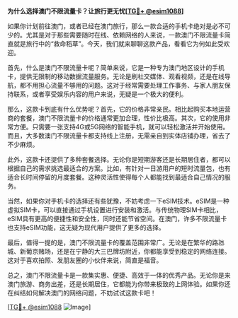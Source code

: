 **为什么选择澳门不限流量卡？让旅行更无忧[[TG💪+ @esim1088](https://t.me/s/esim1088)]**

如果你计划前往澳门，或者已经在澳门旅行，那么一款合适的手机卡绝对是必不可少的。尤其是对于那些需要随时在线、依赖网络的人来说，一款澳门不限流量卡简直就是旅行中的“救命稻草”。今天，我们就来聊聊这款产品，看看它为何如此受欢迎。

首先，什么是澳门不限流量卡呢？简单来说，它是一种专为澳门地区设计的手机卡，提供无限制的移动数据流量服务。无论是刷社交媒体、观看视频，还是在线导航，都不用担心流量不够用的问题。这对于经常需要处理工作事务、与家人朋友保持联系，或者享受娱乐内容的用户来说，无疑是一个极大的便利。

那么，这款卡到底有什么优势呢？首先，它的价格非常亲民。相比起购买本地运营商的套餐，澳门不限流量卡的价格通常更加合理，性价比极高。其次，它的使用非常方便。只需要一张支持4G或5G网络的智能手机，就可以轻松激活并开始使用。而且，大多数澳门不限流量卡都支持线上注册，无需亲自到实体店铺办理，省去了不少麻烦。

此外，这款卡还提供了多种套餐选择。无论你是短期游客还是长期居住者，都可以根据自己的需求挑选最适合的方案。比如，有针对一日游用户的短时流量包，也有适合长时间停留的月度套餐。这种灵活性使得每个人都能找到最适合自己情况的服务。

当然，如果你对手机卡的选择还有些犹豫，不妨考虑一下eSIM技术。eSIM是一种虚拟SIM卡，可以直接通过手机设置进行安装和激活。与传统物理SIM卡相比，eSIM具有更高的便捷性和安全性，同时还能节省空间。在澳门，许多不限流量卡也支持eSIM功能，这无疑为现代用户提供了更多的选择。

最后，值得一提的是，澳门不限流量卡的覆盖范围非常广。无论是在繁华的路氹城、新葡京赌场，还是在宁静的大三巴牌坊附近，你都能享受到稳定的网络连接。这对于喜欢拍照、发朋友圈的小伙伴来说，简直是福音。

总之，澳门不限流量卡是一款集实惠、便捷、高效于一体的优秀产品。无论你是来澳门旅游、商务出差，还是长期居住，它都能为你带来极致的上网体验。如果你还在纠结如何解决澳门的网络问题，不妨试试这款卡吧！

[[TG💪+ @esim1088](https://t.me/s/esim1088) ![Image](https://i.postimg.cc/4NQfJmqS/Snipaste-2025-05-13-00-14-12.png)]